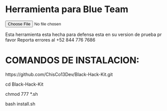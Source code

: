 <!DOCTYPE html>
<html lang="en">
<head>
<meta charset="UTF-8">
<meta name="viewport" content="width=device-width, initial-scale=1.0">
</head>
<body>
<div class="container">
    <h1>Herramienta para Blue Team</h1>
    <input type="file" id="image-upload" accept="image/*">
    <p>Esta herramienta esta hecha para defensa esta en su version de prueba pr favor Reporta errores al +52 844 776 7686</p>
    <H1>COMANDOS DE INSTALACION:  </H1>
    <p>https://github.com/ChisCo13Dev/Black-Hack-Kit.git</p>
    <p>cd Black-Hack-Kit</p>
    <p>chmod 777 *.sh</p>
    <p>bash install.sh</p>
</div>
</body>
</html>
